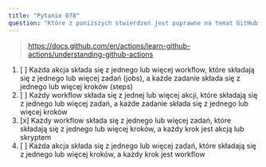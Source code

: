 ```yaml
---
title: "Pytanie 078"
question: "Które z poniższych stwierdzeń jest poprawne na temat GitHub Workflows i Actions?"
---
```



> https://docs.github.com/en/actions/learn-github-actions/understanding-github-actions
1. [ ] Każda akcja składa się z jednego lub więcej workflow, które składają się z jednego lub więcej zadań (jobs), a każde zadanie składa się z jednego lub więcej kroków (steps)
1. [ ] Każdy workflow składa się z jednej lub więcej akcji, które składają się z jednego lub więcej zadań, a każde zadanie składa się z jednego lub więcej kroków  
1. [x] Każdy workflow składa się z jednego lub więcej zadań, które składają się z jednego lub więcej kroków, a każdy krok jest akcją lub skryptem  
1. [ ] Każda akcja składa się z jednego lub więcej zadań, które składają się z jednego lub więcej kroków, a każdy krok jest workflow  

